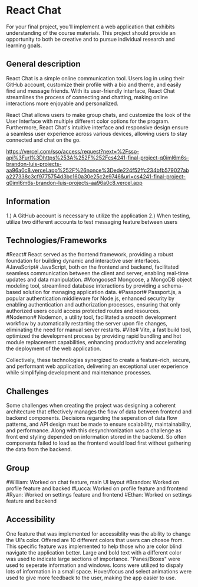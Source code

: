 # React Chat
For your final project, you'll implement a web application that exhibits understanding of the course materials. 
This project should provide an opportunity to both be creative and to pursue individual research and learning goals.

## General description
React Chat is a simple online communication tool. Users log in using their GitHub account, customize their profile with a bio and theme, and easily find and message friends. With its user-friendly interface, React Chat streamlines the process of connecting and chatting, making online interactions more enjoyable and personalized.

React Chat allows users to make group chats, and customize the look of the User Interface with multiple different color options for the program. Furthermore, React Chat's intuitive interface and responsive design ensure a seamless user experience across various devices, allowing users to stay connected and chat on the go.

https://vercel.com/sso/access/request?next=%2Fsso-api%3Furl%3Dhttps%253A%252F%252Fcs4241-final-project-q0iml6m6s-brandon-luis-projects-aa96a0c8.vercel.app%252F%26nonce%3Dede224f52ffc234bfb579027aba227338c3cf9775754d3bc160a30e25c2e9746&url=cs4241-final-project-q0iml6m6s-brandon-luis-projects-aa96a0c8.vercel.app

## Information
1.) A GitHub account is necessary to utilize the application
2.) When testing, utilize two different accounts to test messaging feature between users

## Technologies/Frameworks
#React#
React served as the frontend framework, providing a robust foundation for building dynamic and interactive user interfaces. 
#JavaScript#
JavaScript, both on the frontend and backend, facilitated seamless communication between the client and server, enabling real-time updates and data manipulation. 
#Mongoose#
Mongoose, a MongoDB object modeling tool, streamlined database interactions by providing a schema-based solution for managing application data. 
#Passport#
Passport.js, a popular authentication middleware for Node.js, enhanced security by enabling authentication and authorization processes, ensuring that only authorized users could access protected routes and resources. 
#Nodemon#
Nodemon, a utility tool, facilitated a smooth development workflow by automatically restarting the server upon file changes, eliminating the need for manual server restarts.
#Vite#
Vite, a fast build tool, optimized the development process by providing rapid bundling and hot module replacement capabilities, enhancing productivity and accelerating the deployment of the web application. 

Collectively, these technologies synergized to create a feature-rich, secure, and performant web application, delivering an exceptional user experience while simplifying development and maintenance processes.

## Challenges
Some challenges when creating the project was designing a coherent architecture that effectively manages the flow of data between frontend and backend components. Decisions regarding the seperation of data flow patterns, and API design must be made to ensure scalability, maintainability, and performance. Along with this desynchronization was a challenge as front end styling depended on information stored in the backend. So often components failed to load as the frontend would load first without gathering the data from the backend. 
## Group
#William: Worked on chat feature, main UI layout
#Brandon: Worked on profile feature and backed
#Lucca: Worked on profile feature and frontend
#Ryan: Worked on settings feature and frontend
#Ethan: Worked on settings feature and backend
## Accessibility
One feature that was implemented for accessiblity was the ability to change the UI's color. Offered are 10 different colors that users can chosoe from. This specific feature was implemented to help those who are color blind navigate the application better. Large and bold text with a different color was used to indicate large sections of importance. "Panes/Boxes" were used to seperate information and windows. Icons were utilized to dispaly lots of information in a small space. Hover/focus and select animations were used to give more feedback to the user, making the app easier to use.

